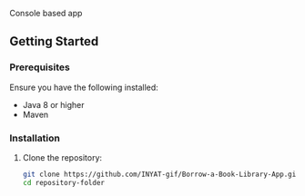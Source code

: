 Console based app

## Getting Started

### Prerequisites

Ensure you have the following installed:

- Java 8 or higher
- Maven

### Installation

1. Clone the repository:

   ```bash
   git clone https://github.com/INYAT-gif/Borrow-a-Book-Library-App.git
   cd repository-folder

